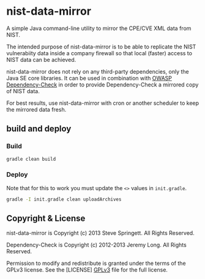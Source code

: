 nist-data-mirror
================

A simple Java command-line utility to mirror the CPE/CVE XML data from NIST.

The intended purpose of nist-data-mirror is to be able to replicate the NIST vulnerabiity data 
inside a company firewall so that local (faster) access to NIST data can be achieved.

nist-data-mirror does not rely on any third-party dependencies, only the Java SE core libraries. 
It can be used in combination with [OWASP Dependency-Check] in order to provide Dependency-Check 
a mirrored copy of NIST data.

For best results, use nist-data-mirror with cron or another scheduler to keep the mirrored data fresh.

build and deploy
----------------

### Build

```sh
gradle clean build
```

### Deploy

Note that for this to work you must update the `<>` values in `init.gradle`.

```sh
gradle -I init.gradle clean uploadArchives
```

Copyright & License
-------------------

nist-data-mirror is Copyright (c) 2013 Steve Springett. All Rights Reserved.

Dependency-Check is Copyright (c) 2012-2013 Jeremy Long. All Rights Reserved.

Permission to modify and redistribute is granted under the terms of the GPLv3 license. See the [LICENSE] [GPLv3] file for the full license.

  [OWASP Dependency-Check]: https://www.owasp.org/index.php/OWASP_Dependency_Check
  [GPLv3]: https://github.com/stevespringett/nist-data-mirror/blob/master/LICENSE
